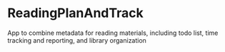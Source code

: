 # ReadingPlanAndTrack
App to combine metadata for reading materials, including todo list, time tracking and reporting, and library organization
